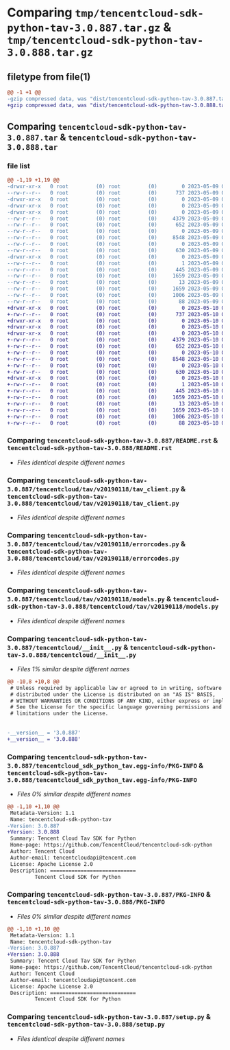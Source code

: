 # Comparing `tmp/tencentcloud-sdk-python-tav-3.0.887.tar.gz` & `tmp/tencentcloud-sdk-python-tav-3.0.888.tar.gz`

## filetype from file(1)

```diff
@@ -1 +1 @@
-gzip compressed data, was "dist/tencentcloud-sdk-python-tav-3.0.887.tar", last modified: Tue May  9 03:15:51 2023, max compression
+gzip compressed data, was "dist/tencentcloud-sdk-python-tav-3.0.888.tar", last modified: Wed May 10 02:45:24 2023, max compression
```

## Comparing `tencentcloud-sdk-python-tav-3.0.887.tar` & `tencentcloud-sdk-python-tav-3.0.888.tar`

### file list

```diff
@@ -1,19 +1,19 @@
-drwxr-xr-x   0 root         (0) root         (0)        0 2023-05-09 03:15:51.000000 tencentcloud-sdk-python-tav-3.0.887/
--rw-r--r--   0 root         (0) root         (0)      737 2023-05-09 03:15:51.000000 tencentcloud-sdk-python-tav-3.0.887/README.rst
-drwxr-xr-x   0 root         (0) root         (0)        0 2023-05-09 03:15:51.000000 tencentcloud-sdk-python-tav-3.0.887/tencentcloud/
-drwxr-xr-x   0 root         (0) root         (0)        0 2023-05-09 03:15:51.000000 tencentcloud-sdk-python-tav-3.0.887/tencentcloud/tav/
-drwxr-xr-x   0 root         (0) root         (0)        0 2023-05-09 03:15:51.000000 tencentcloud-sdk-python-tav-3.0.887/tencentcloud/tav/v20190118/
--rw-r--r--   0 root         (0) root         (0)     4379 2023-05-09 03:15:51.000000 tencentcloud-sdk-python-tav-3.0.887/tencentcloud/tav/v20190118/tav_client.py
--rw-r--r--   0 root         (0) root         (0)      652 2023-05-09 03:15:51.000000 tencentcloud-sdk-python-tav-3.0.887/tencentcloud/tav/v20190118/errorcodes.py
--rw-r--r--   0 root         (0) root         (0)        0 2023-05-09 03:15:51.000000 tencentcloud-sdk-python-tav-3.0.887/tencentcloud/tav/v20190118/__init__.py
--rw-r--r--   0 root         (0) root         (0)     8548 2023-05-09 03:15:51.000000 tencentcloud-sdk-python-tav-3.0.887/tencentcloud/tav/v20190118/models.py
--rw-r--r--   0 root         (0) root         (0)        0 2023-05-09 03:15:51.000000 tencentcloud-sdk-python-tav-3.0.887/tencentcloud/tav/__init__.py
--rw-r--r--   0 root         (0) root         (0)      630 2023-05-09 03:15:51.000000 tencentcloud-sdk-python-tav-3.0.887/tencentcloud/__init__.py
-drwxr-xr-x   0 root         (0) root         (0)        0 2023-05-09 03:15:51.000000 tencentcloud-sdk-python-tav-3.0.887/tencentcloud_sdk_python_tav.egg-info/
--rw-r--r--   0 root         (0) root         (0)        1 2023-05-09 03:15:51.000000 tencentcloud-sdk-python-tav-3.0.887/tencentcloud_sdk_python_tav.egg-info/dependency_links.txt
--rw-r--r--   0 root         (0) root         (0)      445 2023-05-09 03:15:51.000000 tencentcloud-sdk-python-tav-3.0.887/tencentcloud_sdk_python_tav.egg-info/SOURCES.txt
--rw-r--r--   0 root         (0) root         (0)     1659 2023-05-09 03:15:51.000000 tencentcloud-sdk-python-tav-3.0.887/tencentcloud_sdk_python_tav.egg-info/PKG-INFO
--rw-r--r--   0 root         (0) root         (0)       13 2023-05-09 03:15:51.000000 tencentcloud-sdk-python-tav-3.0.887/tencentcloud_sdk_python_tav.egg-info/top_level.txt
--rw-r--r--   0 root         (0) root         (0)     1659 2023-05-09 03:15:51.000000 tencentcloud-sdk-python-tav-3.0.887/PKG-INFO
--rw-r--r--   0 root         (0) root         (0)     1006 2023-05-09 03:15:51.000000 tencentcloud-sdk-python-tav-3.0.887/setup.py
--rw-r--r--   0 root         (0) root         (0)       88 2023-05-09 03:15:51.000000 tencentcloud-sdk-python-tav-3.0.887/setup.cfg
+drwxr-xr-x   0 root         (0) root         (0)        0 2023-05-10 02:45:24.000000 tencentcloud-sdk-python-tav-3.0.888/
+-rw-r--r--   0 root         (0) root         (0)      737 2023-05-10 02:45:24.000000 tencentcloud-sdk-python-tav-3.0.888/README.rst
+drwxr-xr-x   0 root         (0) root         (0)        0 2023-05-10 02:45:24.000000 tencentcloud-sdk-python-tav-3.0.888/tencentcloud/
+drwxr-xr-x   0 root         (0) root         (0)        0 2023-05-10 02:45:24.000000 tencentcloud-sdk-python-tav-3.0.888/tencentcloud/tav/
+drwxr-xr-x   0 root         (0) root         (0)        0 2023-05-10 02:45:24.000000 tencentcloud-sdk-python-tav-3.0.888/tencentcloud/tav/v20190118/
+-rw-r--r--   0 root         (0) root         (0)     4379 2023-05-10 02:45:24.000000 tencentcloud-sdk-python-tav-3.0.888/tencentcloud/tav/v20190118/tav_client.py
+-rw-r--r--   0 root         (0) root         (0)      652 2023-05-10 02:45:24.000000 tencentcloud-sdk-python-tav-3.0.888/tencentcloud/tav/v20190118/errorcodes.py
+-rw-r--r--   0 root         (0) root         (0)        0 2023-05-10 02:45:24.000000 tencentcloud-sdk-python-tav-3.0.888/tencentcloud/tav/v20190118/__init__.py
+-rw-r--r--   0 root         (0) root         (0)     8548 2023-05-10 02:45:24.000000 tencentcloud-sdk-python-tav-3.0.888/tencentcloud/tav/v20190118/models.py
+-rw-r--r--   0 root         (0) root         (0)        0 2023-05-10 02:45:24.000000 tencentcloud-sdk-python-tav-3.0.888/tencentcloud/tav/__init__.py
+-rw-r--r--   0 root         (0) root         (0)      630 2023-05-10 02:45:24.000000 tencentcloud-sdk-python-tav-3.0.888/tencentcloud/__init__.py
+drwxr-xr-x   0 root         (0) root         (0)        0 2023-05-10 02:45:24.000000 tencentcloud-sdk-python-tav-3.0.888/tencentcloud_sdk_python_tav.egg-info/
+-rw-r--r--   0 root         (0) root         (0)        1 2023-05-10 02:45:24.000000 tencentcloud-sdk-python-tav-3.0.888/tencentcloud_sdk_python_tav.egg-info/dependency_links.txt
+-rw-r--r--   0 root         (0) root         (0)      445 2023-05-10 02:45:24.000000 tencentcloud-sdk-python-tav-3.0.888/tencentcloud_sdk_python_tav.egg-info/SOURCES.txt
+-rw-r--r--   0 root         (0) root         (0)     1659 2023-05-10 02:45:24.000000 tencentcloud-sdk-python-tav-3.0.888/tencentcloud_sdk_python_tav.egg-info/PKG-INFO
+-rw-r--r--   0 root         (0) root         (0)       13 2023-05-10 02:45:24.000000 tencentcloud-sdk-python-tav-3.0.888/tencentcloud_sdk_python_tav.egg-info/top_level.txt
+-rw-r--r--   0 root         (0) root         (0)     1659 2023-05-10 02:45:24.000000 tencentcloud-sdk-python-tav-3.0.888/PKG-INFO
+-rw-r--r--   0 root         (0) root         (0)     1006 2023-05-10 02:45:24.000000 tencentcloud-sdk-python-tav-3.0.888/setup.py
+-rw-r--r--   0 root         (0) root         (0)       88 2023-05-10 02:45:24.000000 tencentcloud-sdk-python-tav-3.0.888/setup.cfg
```

### Comparing `tencentcloud-sdk-python-tav-3.0.887/README.rst` & `tencentcloud-sdk-python-tav-3.0.888/README.rst`

 * *Files identical despite different names*

### Comparing `tencentcloud-sdk-python-tav-3.0.887/tencentcloud/tav/v20190118/tav_client.py` & `tencentcloud-sdk-python-tav-3.0.888/tencentcloud/tav/v20190118/tav_client.py`

 * *Files identical despite different names*

### Comparing `tencentcloud-sdk-python-tav-3.0.887/tencentcloud/tav/v20190118/errorcodes.py` & `tencentcloud-sdk-python-tav-3.0.888/tencentcloud/tav/v20190118/errorcodes.py`

 * *Files identical despite different names*

### Comparing `tencentcloud-sdk-python-tav-3.0.887/tencentcloud/tav/v20190118/models.py` & `tencentcloud-sdk-python-tav-3.0.888/tencentcloud/tav/v20190118/models.py`

 * *Files identical despite different names*

### Comparing `tencentcloud-sdk-python-tav-3.0.887/tencentcloud/__init__.py` & `tencentcloud-sdk-python-tav-3.0.888/tencentcloud/__init__.py`

 * *Files 1% similar despite different names*

```diff
@@ -10,8 +10,8 @@
 # Unless required by applicable law or agreed to in writing, software
 # distributed under the License is distributed on an "AS IS" BASIS,
 # WITHOUT WARRANTIES OR CONDITIONS OF ANY KIND, either express or implied.
 # See the License for the specific language governing permissions and
 # limitations under the License.
 
 
-__version__ = '3.0.887'
+__version__ = '3.0.888'
```

### Comparing `tencentcloud-sdk-python-tav-3.0.887/tencentcloud_sdk_python_tav.egg-info/PKG-INFO` & `tencentcloud-sdk-python-tav-3.0.888/tencentcloud_sdk_python_tav.egg-info/PKG-INFO`

 * *Files 0% similar despite different names*

```diff
@@ -1,10 +1,10 @@
 Metadata-Version: 1.1
 Name: tencentcloud-sdk-python-tav
-Version: 3.0.887
+Version: 3.0.888
 Summary: Tencent Cloud Tav SDK for Python
 Home-page: https://github.com/TencentCloud/tencentcloud-sdk-python
 Author: Tencent Cloud
 Author-email: tencentcloudapi@tencent.com
 License: Apache License 2.0
 Description: ============================
         Tencent Cloud SDK for Python
```

### Comparing `tencentcloud-sdk-python-tav-3.0.887/PKG-INFO` & `tencentcloud-sdk-python-tav-3.0.888/PKG-INFO`

 * *Files 0% similar despite different names*

```diff
@@ -1,10 +1,10 @@
 Metadata-Version: 1.1
 Name: tencentcloud-sdk-python-tav
-Version: 3.0.887
+Version: 3.0.888
 Summary: Tencent Cloud Tav SDK for Python
 Home-page: https://github.com/TencentCloud/tencentcloud-sdk-python
 Author: Tencent Cloud
 Author-email: tencentcloudapi@tencent.com
 License: Apache License 2.0
 Description: ============================
         Tencent Cloud SDK for Python
```

### Comparing `tencentcloud-sdk-python-tav-3.0.887/setup.py` & `tencentcloud-sdk-python-tav-3.0.888/setup.py`

 * *Files identical despite different names*

